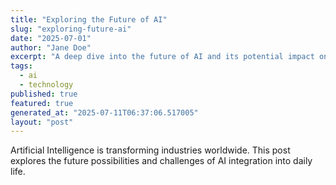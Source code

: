 ```yaml
---
title: "Exploring the Future of AI"
slug: "exploring-future-ai"
date: "2025-07-01"
author: "Jane Doe"
excerpt: "A deep dive into the future of AI and its potential impact on various sectors."
tags:
  - ai
  - technology
published: true
featured: true
generated_at: "2025-07-11T06:37:06.517005"
layout: "post"
---
```


Artificial Intelligence is transforming industries worldwide. This post explores the future possibilities and challenges of AI integration into daily life.